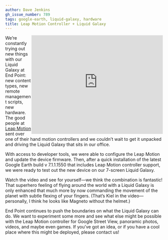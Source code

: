 ```yaml
---
author: Dave Jenkins
gh_issue_number: 789
tags: google-earth, liquid-galaxy, hardware
title: Leap Motion Controller + Liquid Galaxy
---
```


<object align="right" height="315" width="420"><iframe width="420" height="315" src="https://www.youtube.com/embed/gy9K1LEnd0Q" frameborder="0" allow="autoplay; encrypted-media" allowfullscreen></iframe></object>

We’re constantly trying out new things with our Liquid Galaxy at End Point: new content types, new remote management scripts, new hardware. The good people at [Leap Motion](https://www.leapmotion.com/) sent over one of their hand motion controllers and we couldn’t wait to get it unpacked and driving the Liquid Galaxy that sits in our office.

With access to developer tools, we were able to configure the Leap Motion and update the device firmware. Then, after a quick installation of the latest Google Earth build v 7.1.1.1550 that includes Leap Motion controller support, we were ready to test out the new device on our 7-screen Liquid Galaxy.

Watch the video and see for yourself—​we think the combination is fantastic! That superhero feeling of flying around the world with a Liquid Galaxy is only enhanced that much more by now commanding the movement of the planet with subtle flexing of your fingers. (That’s Kiel in the video—​personally, I think he looks like Magneto without the helmet.)

End Point continues to push the boundaries on what the Liquid Galaxy can do. We want to experiment some more and see what else might be possible with the Leap Motion controller for Google Street View, panoramic photos, videos, and maybe even games. If you’ve got an idea, or if you have a cool place where this might be deployed, please contact us!
